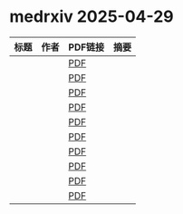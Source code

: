 # medrxiv 2025-04-29

| 标题 | 作者 | PDF链接 |  摘要 |
|------|------|--------|------|
|  |  | [PDF](https://doi.org/10.1101/2022.11.02.22281825) |  |
|  |  | [PDF](https://doi.org/10.1101/2024.07.20.24310712) |  |
|  |  | [PDF](https://doi.org/10.1101/2024.07.31.24311258) |  |
|  |  | [PDF](https://doi.org/10.1101/2024.09.23.24314197) |  |
|  |  | [PDF](https://doi.org/10.1101/2024.10.31.24316475) |  |
|  |  | [PDF](https://doi.org/10.1101/2024.11.16.24317332) |  |
|  |  | [PDF](https://doi.org/10.1101/2024.12.20.24319248) |  |
|  |  | [PDF](https://doi.org/10.1101/2025.01.17.25320722) |  |
|  |  | [PDF](https://doi.org/10.1101/2025.02.27.25323031) |  |
|  |  | [PDF](https://doi.org/10.1101/2025.04.15.25325794) |  |
